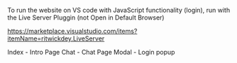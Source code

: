 To run the website on VS code with JavaScript functionality (login), run with the Live Server Pluggin (not Open in Default Browser)

https://marketplace.visualstudio.com/items?itemName=ritwickdey.LiveServer

Index - Intro Page
Chat - Chat Page
Modal - Login popup
